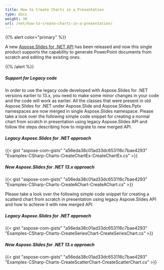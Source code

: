 ```yaml
---
title: How to Create Charts in a Presentation
type: docs
weight: 30
url: /net/how-to-create-charts-in-a-presentation/
---
```


{{% alert color="primary" %}} 

A new [Aspose.Slides for .NET API](/slides/net/) has been released and now this single product supports the capability to generate PowerPoint documents from scratch and editing the existing ones.

{{% /alert %}} 
##### **Support for Legacy code**
In order to use the legacy code developed with Aspose.Slides for .NET versions earlier to 13.x, you need to make some minor changes in your code and the code will work as earlier. All the classes that were present in old Aspose.Slides for .NET under Aspose.Slide and Aspose.Slides.Pptx namespaces are now merged in single Aspose.Slides namespace. Please take a look over the following simple code snippet for creating a normal chart from scratch in presentation using legacy Aspose.Slides API and follow the steps describing how to migrate to new merged API.
##### **Legacy Aspose.Slides for .NET approach**
{{< gist "aspose-com-gists" "a56eda38c01ad33dc653116c7bae4293" "Examples-CSharp-Charts-CreateChartEx-CreateChartEx.cs" >}}
##### **New Aspose.Slides for .NET 13.x approach**
{{< gist "aspose-com-gists" "a56eda38c01ad33dc653116c7bae4293" "Examples-CSharp-Charts-CreateAChart-CreateAChart.cs" >}}

Please take a look over the following simple code snippet for creating a scatterd chart from scratch in presentation using legacy Aspose.Slides API and how to achieve it with new merged API.
##### **Legacy Aspose.Slides for .NET approach**
{{< gist "aspose-com-gists" "a56eda38c01ad33dc653116c7bae4293" "Examples-CSharp-Charts-CreateSeriesChart-CreateSeriesChart.cs" >}}
##### **New Aspose.Slides for .NET 13.x approach**
{{< gist "aspose-com-gists" "a56eda38c01ad33dc653116c7bae4293" "Examples-CSharp-Charts-CreateScatterChart-CreateScatterChart.cs" >}}
